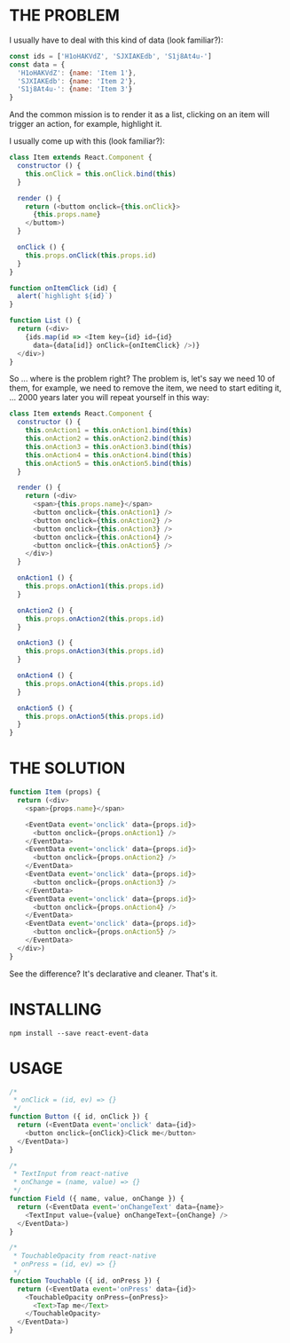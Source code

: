 THE PROBLEM
===========

I usually have to deal with this kind of data (look familiar?):

```js
const ids = ['H1oHAKVdZ', 'SJXIAKEdb', 'S1j8At4u-']
const data = {
  'H1oHAKVdZ': {name: 'Item 1'},
  'SJXIAKEdb': {name: 'Item 2'},
  'S1j8At4u-': {name: 'Item 3'}
}
```

And the common mission is to render it as a list, clicking on an item will trigger an action, for example, highlight it.

I usually come up with this (look familiar?):


```js
class Item extends React.Component {
  constructor () {
    this.onClick = this.onClick.bind(this)
  }

  render () {
    return (<buttom onclick={this.onClick}>
      {this.props.name}
    </buttom>)
  }

  onClick () {
    this.props.onClick(this.props.id)
  }
}

function onItemClick (id) {
  alert(`highlight ${id}`)
}

function List () {
  return (<div>
    {ids.map(id => <Item key={id} id={id}
      data={data[id]} onClick={onItemClick} />)}
  </div>)
}
```

So ... where is the problem right? The problem is, let's say we need 10 of them, for example, we need to remove the item, we need to start editing it, ... 2000 years later you will repeat yourself in this way:

```js
class Item extends React.Component {
  constructor () {
    this.onAction1 = this.onAction1.bind(this)
    this.onAction2 = this.onAction2.bind(this)
    this.onAction3 = this.onAction3.bind(this)
    this.onAction4 = this.onAction4.bind(this)
    this.onAction5 = this.onAction5.bind(this)
  }

  render () {
    return (<div>
      <span>{this.props.name}</span>
      <button onclick={this.onAction1} />
      <button onclick={this.onAction2} />
      <button onclick={this.onAction3} />
      <button onclick={this.onAction4} />
      <button onclick={this.onAction5} />
    </div>)
  }

  onAction1 () {
    this.props.onAction1(this.props.id)
  }

  onAction2 () {
    this.props.onAction2(this.props.id)
  }

  onAction3 () {
    this.props.onAction3(this.props.id)
  }

  onAction4 () {
    this.props.onAction4(this.props.id)
  }

  onAction5 () {
    this.props.onAction5(this.props.id)
  }
}
```

THE SOLUTION
============

```js
function Item (props) {
  return (<div>
    <span>{props.name}</span>

    <EventData event='onclick' data={props.id}>
      <button onclick={props.onAction1} />
    </EventData>
    <EventData event='onclick' data={props.id}>
      <button onclick={props.onAction2} />
    </EventData>
    <EventData event='onclick' data={props.id}>
      <button onclick={props.onAction3} />
    </EventData>
    <EventData event='onclick' data={props.id}>
      <button onclick={props.onAction4} />
    </EventData>
    <EventData event='onclick' data={props.id}>
      <button onclick={props.onAction5} />
    </EventData>
  </div>)
}
```

See the difference? It's declarative and cleaner. That's it.


INSTALLING
==========

```
npm install --save react-event-data
```

USAGE
=====

```js
/*
 * onClick = (id, ev) => {}
 */
function Button ({ id, onClick }) {
  return (<EventData event='onclick' data={id}>
    <button onclick={onClick}>Click me</button>
  </EventData>)
}

/*
 * TextInput from react-native
 * onChange = (name, value) => {}
 */
function Field ({ name, value, onChange }) {
  return (<EventData event='onChangeText' data={name}>
    <TextInput value={value} onChangeText={onChange} />
  </EventData>)
}

/*
 * TouchableOpacity from react-native
 * onPress = (id, ev) => {}
 */
function Touchable ({ id, onPress }) {
  return (<EventData event='onPress' data={id}>
    <TouchableOpacity onPress={onPress}>
      <Text>Tap me</Text>
    </TouchableOpacity>
  </EventData>)
}
```
